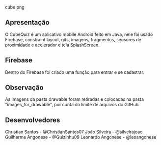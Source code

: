 <img>cube.png

## Apresentação
O CubeQuiz é um aplicativo mobile Android feito em Java, nele foi usado Firebase, constraint layout, gifs, imagens, fragmentos, sensores de proximidade e acelerador e tela SplashScreen.

## Firebase 
Dentro do Firebase foi criado uma função para entrar e se cadastrar. 

## Observação 
As imagens da pasta drawable foram retiradas e colocadas na pasta "images_for_drawable", por conta do limite de arquivos do GitHub


## Desenvolvedores
Christian Santos - @ChristianSantos07
João Silveira - @silveirajoao
Guilherme Angonese - @Guizinhu09
Leonardo Angonese - @leoangonese

